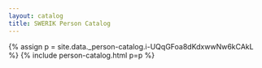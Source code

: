 ```yaml
---
layout: catalog
title: SWERIK Person Catalog
---
```

{% assign p = site.data._person-catalog.i-UQqGFoa8dKdxwwNw6kCAkL %}
{% include person-catalog.html p=p %}

